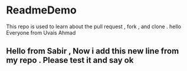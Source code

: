 # ReadmeDemo
This repo is used to learn about the pull request , fork , and clone .
hello Everyone from Uvais Ahmad

## Hello from Sabir , Now i add this new line from my repo . Please test it and say ok
